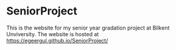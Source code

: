 # SeniorProject

This is the website for my senior year gradation project at Bilkent Unviversity. The website is hosted at <a href = "https://egeergul.github.io/SeniorProject/" > https://egeergul.github.io/SeniorProject/ </a>
